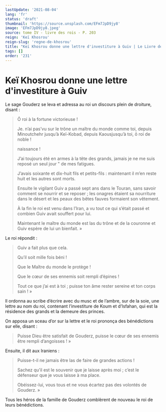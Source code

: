 ```yaml
---
lastUpdate: '2021-08-04'
lang: 'fr'
status: 'draft'
thumbnail: 'https://source.unsplash.com/EFm7JpD9jy8'
image: 'EFm7JpD9jy8.jpeg'
source: tome IV - livre des rois - P. 203
reign: 'Keï Khosrou'
reign-slug: 'regne-de-khosrou'
title: "Keï Khosrou donne une lettre d'investiture à Guiv | Le Livre des Rois | Shâhnâmeh"
tags: []
order: '231'
---
```


<!-- LTeX: language=fr -->

# Keï Khosrou donne une lettre d'investiture à Guiv

Le sage Gouderz se leva et adressa au roi un discours plein de droiture, disant :

> Ô roi à la fortune victorieuse !
>
> Je. n’ai pas’vu sur le trône un maître du monde comme toi, depuis Minoutchehr jusqu’à Keï-Kobad, depuis Kaousjusqu’à toi, ô roi de noble !
>
> naissance !
>
> J’ai toujours été en armes à la tête des grands, jamais je ne me suis reposé un seul jour " de mes fatigues.
>
> J’avais soixante et dix-huit fils et petits-fils : maintenant il m’en reste huit et les autres sont morts.
>
> Ensuite le vigilant Guiv a passé sept ans dans le Touran, sans savoir comment se nourrir et se reposer ; les onagres étaient sa nourriture dans le désert et les peaux des bêtes fauves formaient son vêtement.
>
> À la fin le roi est venu dans l’Iran, a vu tout ce qui s’était passé et combien Guiv avait souffert pour lui.
>
> Maintenant le maître du monde est las du trône et de la couronne et Guiv espère de lui un bienfait. »

Le roi répondit :

> Guiv a fait plus que cela.
>
> Qu’il soit mille fois béni !
>
> Que le Maître du monde le protège !
>
> Que le cœur de ses ennemis soit rempli d’épines !
>
> Tout ce que j’ai est à toi ; puisse ton âme rester sereine et ton corps sain ! »

Il ordonna au scribe d’écrire avec du musc et de l’ambre, sur de la soie, une lettre au nom du roi, contenant l’investiture de Koum et d’Isfahan, qui est la résidence des grands et la demeure des princes.

On apposa un sceau d’or sur la lettre et le roi prononça des bénédictions sur elle, disant :

> Puisse Dieu être satisfait de Gouderz, puisse le cœur de ses ennemis être rempli d’angoisses ! »

Ensuite, il dit aux Iraniens :

> Puisse-t-il ne jamais être las de faire de grandes actions !
>
> Sachez qu’il est le souvenir que je laisse après moi ; c’est le défenseur que je vous laisse à ma place.
>
> Obéissez-lui, vous tous et ne vous écartez pas des volontés de Gouderz. »

Tous les héros de la famille de Gouderz comblèrent de nouveau le roi de leurs bénédictions.
